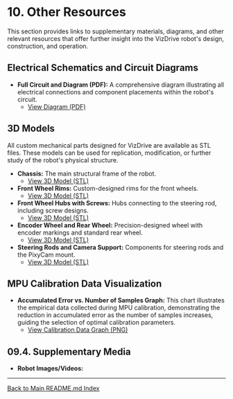 # 10. Other Resources

This section provides links to supplementary materials, diagrams, and other relevant resources that offer further insight into the VizDrive robot's design, construction, and operation.

## Electrical Schematics and Circuit Diagrams

* **Full Circuit and Diagram (PDF):** A comprehensive diagram illustrating all electrical connections and component placements within the robot's circuit.
  * [View Diagram (PDF)](./../schemes/circuit_diagram.pdf)

## 3D Models

All custom mechanical parts designed for VizDrive are available as STL files. These models can be used for replication, modification, or further study of the robot's physical structure.

* **Chassis:** The main structural frame of the robot.
  * [View 3D Model (STL)](./../models/chassis/chassis.stl)
* **Front Wheel Rims:** Custom-designed rims for the front wheels.
  * [View 3D Model (STL)](./../models/wheels/wheel.stl)
* **Front Wheel Hubs with Screws:** Hubs connecting to the steering rod, including screw designs.
  * [View 3D Model (STL)](./../models/wheels/wheel.stl)
* **Encoder Wheel and Rear Wheel:** Precision-designed wheel with encoder markings and standard rear wheel.
  * [View 3D Model (STL)](./../models/encoder_wheel/encoder_encoder.stl)
* **Steering Rods and Camera Support:** Components for steering rods and the PixyCam mount.
  * [View 3D Model (STL)](./../models/encoder_wheel/encoder_wheel.stl)

## MPU Calibration Data Visualization

* **Accumulated Error vs. Number of Samples Graph:** This chart illustrates the empirical data collected during MPU calibration, demonstrating the reduction in accumulated error as the number of samples increases, guiding the selection of optimal calibration parameters.
  * [View Calibration Data Graph (PNG)](./assets/data_graphs/mpu_calibration_graph.png)

## 09.4. Supplementary Media

* **Robot Images/Videos:**

---
[Back to Main README.md Index](../README.md)
